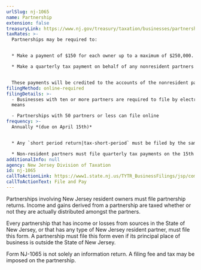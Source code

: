 ```yaml
---
urlSlug: nj-1065
name: Partnership
extension: false
treasuryLink: https://www.nj.gov/treasury/taxation/businesses/partnerships/index.shtml
taxRates: >-
  Partnerships may be required to:


  * Make a payment of $150 for each owner up to a maximum of $250,000. The State also requires a 50% installment payment, unless it is the partnership’s final year of operation

  * Make a quarterly tax payment on behalf of any nonresident partners equal to 25% of the tax due


  These payments will be credited to the accounts of the nonresident partners in proportion to their share of ownership.
filingMethod: online-required
filingDetails: >-
  - Businesses with ten or more partners are required to file by electronic
  means 

  - Partnerships with 50 partners or less can file online
frequency: >-
  Annually *(due on April 15th)*


  * Any `short period return|tax-short-period` must be filed by the same due date as Federal form 1065

  * Non-resident partners must file quarterly tax payments on the 15th of the 4th, 6th, and 9th month of the tax year
additionalInfo: null
agency: New Jersey Division of Taxation
id: nj-1065
callToActionLink: https://www1.state.nj.us/TYTR_BusinessFilings/jsp/common/Login.jsp?taxcode=43
callToActionText: File and Pay
---
```


Partnerships involving New Jersey resident owners must file partnership returns. Income and gains derived from a partnership are taxed whether or not they are actually distributed amongst the partners.

Every partnership that has income or losses from sources in the State of New Jersey, or that has any type of New Jersey resident partner, must file this form. A partnership must file this form even if its principal place of business is outside the State of New Jersey. 

Form NJ-1065 is not solely an information return. A filing fee and tax may be imposed on the partnership.
